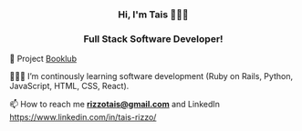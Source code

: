 <h3 align="center">Hi, I'm Tais 👩🏻‍💻</h3>
<h3 align="center">Full Stack Software Developer!</h3>

🔭 Project [Booklub](http://www.thebooklub.com)

👩🏻‍💻 I’m continously learning software development (Ruby on Rails, Python, JavaScript, HTML, CSS, React).

📫 How to reach me **rizzotais@gmail.com** and LinkedIn <link>https://www.linkedin.com/in/tais-rizzo/</link>
